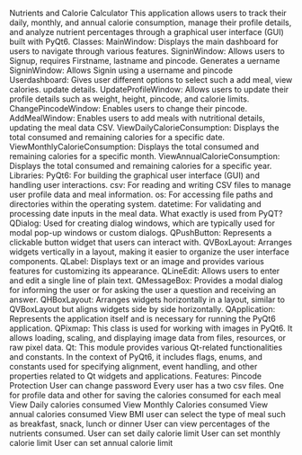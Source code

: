 Nutrients and Calorie Calculator
This application allows users to track their daily, monthly, and annual calorie consumption, manage their profile details, and analyze nutrient percentages through a graphical user interface (GUI) built with PyQt6.
Classes:
MainWindow: Displays the main dashboard for users to navigate through various features.
SigninWindow: Allows users to Signup, requires Firstname, lastname and pincode. Generates a uername
SigninWindow: Allows Signin using a username and pincode
Userdashboard: Gives user different options to select such a add meal, view calories. update details.
UpdateProfileWindow: Allows users to update their profile details such as weight, height, pincode, and calorie limits.
ChangePincodeWindow: Enables users to change their pincode.
AddMealWindow: Enables users to add meals with nutritional details, updating the meal data CSV.
ViewDailyCalorieConsumption: Displays the total consumed and remaining calories for a specific date.
ViewMonthlyCalorieConsumption: Displays the total consumed and remaining calories for a specific month.
ViewAnnualCalorieConsumption: Displays the total consumed and remaining calories for a specific year.
Libraries:
PyQt6: For building the graphical user interface (GUI) and handling user interactions.
csv: For reading and writing CSV files to manage user profile data and meal information.
os: For accessing file paths and directories within the operating system.
datetime: For validating and processing date inputs in the meal data.
What exactly is used from PyQT?
QDialog: Used for creating dialog windows, which are typically used for modal pop-up windows or custom dialogs.
QPushButton: Represents a clickable button widget that users can interact with.
QVBoxLayout: Arranges widgets vertically in a layout, making it easier to organize the user interface components.
QLabel: Displays text or an image and provides various features for customizing its appearance.
QLineEdit: Allows users to enter and edit a single line of plain text.
QMessageBox: Provides a modal dialog for informing the user or for asking the user a question and receiving an answer.
QHBoxLayout: Arranges widgets horizontally in a layout, similar to QVBoxLayout but aligns widgets side by side horizontally.
QApplication: Represents the application itself and is necessary for running the PyQt6 application.
QPixmap: This class is used for working with images in PyQt6. It allows loading, scaling, and displaying image data from files, resources, or raw pixel data.
Qt: This module provides various Qt-related functionalities and constants. In the context of PyQt6, it includes flags, enums, and constants used for specifying alignment, event handling, and other properties related to Qt widgets and applications.
Features:
Pincode Protection
User can change password
Every user has a two csv files. One for profile data and other for saving the calories consumed for each meal
View Daily calories consumed
View Monthly Calories consumed
View annual calories consumed
View BMI
user can select the type of meal such as breakfast, snack, lunch or dinner
User can view percentages of the nutrients consumed.
User can set daily calorie limit
User can set monthly calorie limit
User can set annual calorie limit